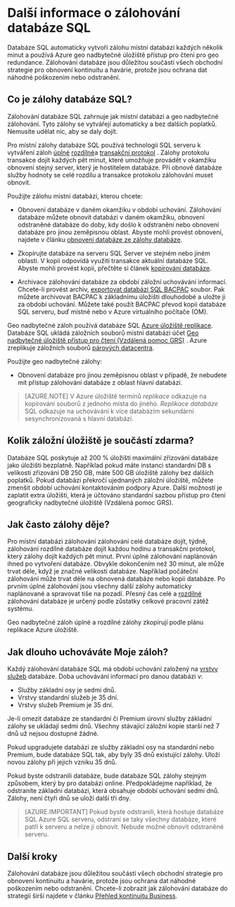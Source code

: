 <properties
   pageTitle="Zálohování databáze SQL – automatické, geo nadbytečné | Microsoft Azure" 
   description="Databáze SQL automaticky vytvoří místní databázi zálohu všech pět minut a používá Azure přístup pro čtení geo nadbytečné úložiště (Vzdálená pomoc GRS) za účelem geo zálohování. "
   services="sql-database"
   documentationCenter=""
   authors="CarlRabeler"
   manager="jhubbard"
   editor="monicar"/>

<tags
   ms.service="sql-database"
   ms.devlang="NA"
   ms.topic="article"
   ms.tgt_pltfrm="NA"
   ms.workload="NA"
   ms.date="10/20/2016"
   ms.author="carlrab;barbkess"/>

<!------------------
This topic is annotated with TEMPLATE guidelines for FEATURE TOPICS.


Metadata guidelines

pageTitle
    60 characters or less. Includes name of the feature - primary benefit. Not the same as H1. Its 60 characters or fewer including all characters between the quotes and the Microsoft Azure site identifier.

description
    115-145 characters. Duplicate of the first sentence in the introduction. This is the abstract of the article that displays under the title when searching in Bing or Google. 

    Example: "SQL Database automatically creates a local database backup every few minutes and uses Azure read-access geo-redundant storage for geo-redundancy."
------------------>

<!----------------

TEMPLATE GUIDELINES for feature topics

The Feature Topic is a one-pager (ok, sometimes longer) that explains a capability of the product or service. It explains what the capability is and characteristics of the capability.  

It is a "learning" topic, not an action topic.

DO explain this:
    • Definition of the feature terminology.  i.e., What is a database backup?
    • Characteristics and capabilities of the feature. (How the feature works)
    • Common uses with links to overview topics that recommend when to use the feature.
    • Reference specifications (Limitations and Restrictions, Permissions, General Remarks, etc.)
    • Next Steps with links to related overviews, features, and tasks.

DON'T explain this:
    • How to steps for using the feature (Tasks)
    • How to solve business problems that incorporate the feature (Overviews)
------------------->

<!------------------
GUIDELINES for the H1 
    
    The H1 should answer the question "What is in this topic?" Write the H1 heading in conversational language and use search key words as much as possible. Since this is a learning topic, make sure the title indicates that and doesn't mislead people to think this will tell them how to do tasks.  
    
    To help people understand this is a learning topic and not an action topic, start the title with "Learn about ... "

    Heading must use an industry standard term. If your feature is a proprietary name like "Elastic database pools", use a synonym. For example:    "Learn about elastic database pools for multi-tenant databases". In this case multi-tenant database is the industry-standard term that will be an anchor for finding the topic.

-------------------->

# <a name="learn-about-sql-database-backups"></a>Další informace o zálohování databáze SQL

<!------------------
    GUIDELINES for introduction
    
    The introduction is 1-2 sentences.  It is optimized for search and sets proper expectations about what to expect in the article. It should contain the top key words that you are using throughout the article.The introduction should be brief and to the point of what the feature is, what it is used for, and what's in the article. 

    If the introduction is short enough, your article can pop to the top in Google Instant Answers.

    In this example:
    
 

Sentence #1 Explains what the article will cover, which is what the feature is or does. This is also the metadata description. 
    SQL Database automatically creates a local database backup every five minutes and uses Azure read-access geo-redundant storage (RA-GRS) to provide geo-redundancy. 

Sentence #2 Explains why I should care about this.  
    Database backups are an essential part of any business continuity and disaster recovery strategy because they protect your data from accidental corruption or deletion.

-------------------->

Databáze SQL automaticky vytvoří zálohu místní databázi každých několik minut a používá Azure geo nadbytečné úložiště přístup pro čtení pro geo redundance. Zálohování databáze jsou důležitou součástí všech obchodní strategie pro obnovení kontinuitu a havárie, protože jsou ochrana dat náhodné poškozením nebo odstranění. 

<!-- This image needs work, so not putting it in right now.

This diagram shows SQL Database running in the US East region. It creates a database backup every five minutes, which it stores locally to Azure Read Access Geo-redundant Storage (RA-GRS). Azure uses geo-replication to copy the database backups to a paired data center in the US West region.

![geo-restore](./media/sql-database-geo-restore/geo-restore-1.png)

-->

<!---------------
GUIDELINES for the first ## H2.

    The first ## describes what the feature encompasses and how it is used. It points to related task articles.
    
    For consistency, being the heading with "What is ... "
----------------->

## <a name="what-is-a-sql-database-backup"></a>Co je zálohy databáze SQL?  

<!-- 
    Explains what a SQL Database backup is and answers an important question that people want to know.
-->

Zálohování databáze SQL zahrnuje jak místní databázi a geo nadbytečné zálohování. Tyto zálohy se vytvářejí automaticky a bez dalších poplatků. Nemusíte udělat nic, aby se daly dojít.

<!----------------- 
    Explains first component of the backup feature
------------------>

Pro místní zálohy databáze SQL používá technologii SQL serveru k vytváření záloh [úplné](https://msdn.microsoft.com/library/ms186289.aspx) [rozdílné](https://msdn.microsoft.com/library/ms175526.aspx )a [transakční protokol](https://msdn.microsoft.com/library/ms191429.aspx) . Zálohy protokolu transakce dojít každých pět minut, které umožňuje provádět v okamžiku obnovení stejný server, který je hostitelem databáze. Při obnově databáze služby hodnoty se celé rozdílu a transakce protokolu zálohování muset obnovit.

<!--------------- 
    Explicit list of what to do with a local backup. "Use a ..." helps people to scan the topic and find the uses quickly.
---------------->

Použijte zálohu místní databázi, kterou chcete:

- Obnovení databáze v daném okamžiku v období uchování. Zálohování databáze můžete obnovit databázi v daném okamžiku, obnovení odstraněné databáze do doby, kdy došlo k odstranění nebo obnovení databáze pro jinou zeměpisnou oblast. Abyste mohli provést obnovení, najdete v článku [obnovení databáze ze zálohy databáze](sql-database-recovery-using-backups.md).

- Zkopírujte databáze na serveru SQL Server ve stejném nebo jiném oblasti. V kopii odpovídá využití transakce aktuální databáze SQL. Abyste mohli provést kopii, přečtěte si článek [kopírování databáze](sql-database-copy.md).

- Archivace zálohování databáze za období záložní uchovávání informací. Chcete-li provést archiv, [exportovat databázi SQL BACPAC](sql-database-export.md) soubor. Pak můžete archivovat BACPAC k základnímu úložišti dlouhodobé a uložte ji za období uchování. Můžete také použít BACPAC převod kopii databáze SQL serveru, buď místně nebo v Azure virtuálního počítače (OM).

<!----------------- 
    Explains first component of the backup feature
------------------>

Geo nadbytečné záloh používá databáze SQL [Azure úložiště replikace](../storage/storage-redundancy.md). Databáze SQL ukládá záložních souborů místní databázi účet [Geo nadbytečné úložiště přístup pro čtení (Vzdálená pomoc GRS)](../storage/storage-redundancy.md#read-access-geo-redundant-storage) . Azure zreplikuje záložních souborů [párových datacentra](../best-practices-availability-paired-regions.md). 

<!--------------- 
    Explicit list of what to do with a geo-redundant backup. "Use a ..." helps people to scan the topic and find the uses quickly.
---------------->

Použijte geo nadbytečné zálohy:

- Obnovení databáze pro jinou zeměpisnou oblast v případě, že nebudete mít přístup zálohování databáze z oblast hlavní databází. 

>[AZURE.NOTE] V Azure úložiště termínů *replikace* odkazuje na kopírování souborů z jednoho místa do jiného. *Replikace databáze* SQL odkazuje na uchovávání k více databázím sekundární sesynchronizovaná s hlavní databází. 

<!----------------
    The next ## H2's discuss key characteristics of how the feature works. The title is in conversational language and asks the question that will be answered.
------------------->
## <a name="how-much-backup-storage-is-included-at-no-cost"></a>Kolik záložní úložiště je součástí zdarma?

Databáze SQL poskytuje až 200 % úložišti maximální zřizování databáze jako úložišti bezplatně. Například pokud máte instanci standardní DB s velikostí zřizování DB 250 GB, máte 500 GB úložiště zálohy bez dalších poplatků. Pokud databázi překročí ujednaných záložní úložiště, můžete zmenšit období uchování kontaktováním podpory Azure. Další možností je zaplatit extra úložišti, která je účtováno standardní sazbou přístup pro čtení geograficky nadbytečné úložiště (Vzdálená pomoc GRS). 

## <a name="how-often-do-backups-happen"></a>Jak často zálohy děje?

Pro místní databázi zálohování zálohování celé databáze dojít, týdně, zálohování rozdílné databáze dojít každou hodinu a transakční protokol, který zálohy dojít každých pět minut. První úplné zálohování naplánován ihned po vytvoření databáze. Obvykle dokončením než 30 minut, ale může trvat déle, když je značné velikosti databáze. Například počáteční zálohování může trvat déle na obnovená databáze nebo kopii databáze. Po prvním úplné zálohování jsou všechny další zálohy automaticky naplánované a spravovat tiše na pozadí. Přesný čas celé a [rozdílné](https://msdn.microsoft.com/library/ms175526.aspx) zálohování databáze je určený podle zůstatky celkové pracovní zátěž systému. 

Geo nadbytečné záloh úplné a rozdílné zálohy zkopírují podle plánu replikace Azure úložiště.

## <a name="how-long-do-you-keep-my-backups"></a>Jak dlouho uchováváte Moje záloh?

Každý zálohování databáze SQL má období uchování založený na [vrstvy služeb](sql-database-service-tiers.md) databáze. Doba uchovávání informací pro danou databázi v:

<!------------------

    Using a list so the information is easy to find when scanning.
------------------->

- Služby základní osy je sedmi dnů.
- Vrstvy standardní služeb je 35 dní.
- Vrstvy služeb Premium je 35 dní.


Je-li omezit databáze ze standardní či Premium úrovní služby základní zálohy se ukládají sedmi dnů. Všechny stávající záložní kopie starší než 7 dnů už nejsou dostupné žádné. 

Pokud upgradujete databázi ze služby základní osy na standardní nebo Premium, bude databáze SQL tak, aby byly 35 dnů existující zálohy. Uloží novou zálohy při jejich vzniku 35 dnů.
 
Pokud byste odstranili databáze, bude databáze SQL zálohy stejným způsobem, který by pro databázi online. Předpokládejme například, že odstraníte základní databázi, která obsahuje období uchování sedmi dnů. Zálohy, není čtyři dnů se uloží další tři dny.

>[AZURE.IMPORTANT]
    Pokud byste odstranili, která hostuje databáze SQL Azure SQL serveru, odstraní se taky všechny databáze, které patří k serveru a nelze ji obnovit. Nebude možné obnovit odstraněné serveru.

<!-------------------
OPTIONAL section
## Best practices 
--------------------->

<!-------------------
OPTIONAL section
## General remarks
--------------------->

<!-------------------
OPTIONAL section
## Limitations and restrictions
--------------------->

<!-------------------
OPTIONAL section
## Metadata
--------------------->

<!-------------------
OPTIONAL section
## Performance
--------------------->

<!-------------------
OPTIONAL section
## Permissions
--------------------->

<!-------------------
OPTIONAL section
## Security
--------------------->

<!-------------------
GUIDELINES for Next Steps

    The last section is Next Steps. Give a next step that would be relevant to the customer after they have learned about the feature and the tasks associated with it.  Perhaps point them to one or two key scenarios that use this feature.

    You don't need to repeat links you have already given them.
--------------------->

## <a name="next-steps"></a>Další kroky

Zálohování databáze jsou důležitou součástí všech obchodní strategie pro obnovení kontinuitu a havárie, protože jsou ochrana dat náhodné poškozením nebo odstranění. Chcete-li zobrazit jak zálohování databáze do strategii širší najdete v článku [Přehled kontinuitu Business](sql-database-business-continuity.md).


